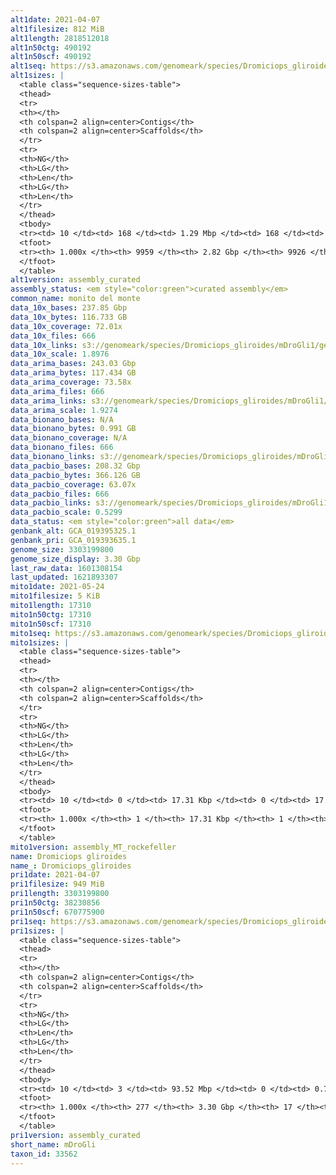 ```yaml
---
alt1date: 2021-04-07
alt1filesize: 812 MiB
alt1length: 2818512018
alt1n50ctg: 490192
alt1n50scf: 490192
alt1seq: https://s3.amazonaws.com/genomeark/species/Dromiciops_gliroides/mDroGli1/assembly_curated/mDroGli1.alt.cur.20210407.fasta.gz
alt1sizes: |
  <table class="sequence-sizes-table">
  <thead>
  <tr>
  <th></th>
  <th colspan=2 align=center>Contigs</th>
  <th colspan=2 align=center>Scaffolds</th>
  </tr>
  <tr>
  <th>NG</th>
  <th>LG</th>
  <th>Len</th>
  <th>LG</th>
  <th>Len</th>
  </tr>
  </thead>
  <tbody>
  <tr><td> 10 </td><td> 168 </td><td> 1.29 Mbp </td><td> 168 </td><td> 1.29 Mbp </td></tr>  <tr><td> 20 </td><td> 425 </td><td> 0.97 Mbp </td><td> 425 </td><td> 0.97 Mbp </td></tr>  <tr><td> 30 </td><td> 749 </td><td> 0.78 Mbp </td><td> 749 </td><td> 0.78 Mbp </td></tr>  <tr><td> 40 </td><td> 1156 </td><td> 0.62 Mbp </td><td> 1156 </td><td> 0.62 Mbp </td></tr>  <tr style="background-color:#cccccc;"><td> 50 </td><td> 1665 </td><td> 490.19 Kbp </td><td> 1665 </td><td> 490.19 Kbp </td></tr>  <tr><td> 60 </td><td> 2315 </td><td> 383.25 Kbp </td><td> 2315 </td><td> 383.25 Kbp </td></tr>  <tr><td> 70 </td><td> 3175 </td><td> 279.72 Kbp </td><td> 3175 </td><td> 279.86 Kbp </td></tr>  <tr><td> 80 </td><td> 4397 </td><td> 190.88 Kbp </td><td> 4395 </td><td> 190.99 Kbp </td></tr>  <tr><td> 90 </td><td> 6251 </td><td> 120.53 Kbp </td><td> 6246 </td><td> 120.66 Kbp </td></tr>  <tr><td> 100 </td><td> 9958 </td><td> 315  bp </td><td> 9925 </td><td> 2.10 Kbp </td></tr>  </tbody>
  <tfoot>
  <tr><th> 1.000x </th><th> 9959 </th><th> 2.82 Gbp </th><th> 9926 </th><th> 2.82 Gbp </th></tr>
  </tfoot>
  </table>
alt1version: assembly_curated
assembly_status: <em style="color:green">curated assembly</em>
common_name: monito del monte
data_10x_bases: 237.85 Gbp
data_10x_bytes: 116.733 GB
data_10x_coverage: 72.01x
data_10x_files: 666
data_10x_links: s3://genomeark/species/Dromiciops_gliroides/mDroGli1/genomic_data/10x/<br>
data_10x_scale: 1.8976
data_arima_bases: 243.03 Gbp
data_arima_bytes: 117.434 GB
data_arima_coverage: 73.58x
data_arima_files: 666
data_arima_links: s3://genomeark/species/Dromiciops_gliroides/mDroGli1/genomic_data/arima/<br>
data_arima_scale: 1.9274
data_bionano_bases: N/A
data_bionano_bytes: 0.991 GB
data_bionano_coverage: N/A
data_bionano_files: 666
data_bionano_links: s3://genomeark/species/Dromiciops_gliroides/mDroGli1/genomic_data/bionano/<br>
data_pacbio_bases: 208.32 Gbp
data_pacbio_bytes: 366.126 GB
data_pacbio_coverage: 63.07x
data_pacbio_files: 666
data_pacbio_links: s3://genomeark/species/Dromiciops_gliroides/mDroGli1/genomic_data/pacbio/<br>
data_pacbio_scale: 0.5299
data_status: <em style="color:green">all data</em>
genbank_alt: GCA_019395325.1
genbank_pri: GCA_019393635.1
genome_size: 3303199800
genome_size_display: 3.30 Gbp
last_raw_data: 1601308154
last_updated: 1621893307
mito1date: 2021-05-24
mito1filesize: 5 KiB
mito1length: 17310
mito1n50ctg: 17310
mito1n50scf: 17310
mito1seq: https://s3.amazonaws.com/genomeark/species/Dromiciops_gliroides/mDroGli1/assembly_MT_rockefeller/mDroGli1.MT.20210524.fasta.gz
mito1sizes: |
  <table class="sequence-sizes-table">
  <thead>
  <tr>
  <th></th>
  <th colspan=2 align=center>Contigs</th>
  <th colspan=2 align=center>Scaffolds</th>
  </tr>
  <tr>
  <th>NG</th>
  <th>LG</th>
  <th>Len</th>
  <th>LG</th>
  <th>Len</th>
  </tr>
  </thead>
  <tbody>
  <tr><td> 10 </td><td> 0 </td><td> 17.31 Kbp </td><td> 0 </td><td> 17.31 Kbp </td></tr>  <tr><td> 20 </td><td> 0 </td><td> 17.31 Kbp </td><td> 0 </td><td> 17.31 Kbp </td></tr>  <tr><td> 30 </td><td> 0 </td><td> 17.31 Kbp </td><td> 0 </td><td> 17.31 Kbp </td></tr>  <tr><td> 40 </td><td> 0 </td><td> 17.31 Kbp </td><td> 0 </td><td> 17.31 Kbp </td></tr>  <tr style="background-color:#cccccc;"><td> 50 </td><td> 0 </td><td style="background-color:#ff8888;"> 17.31 Kbp </td><td> 0 </td><td style="background-color:#ff8888;"> 17.31 Kbp </td></tr>  <tr><td> 60 </td><td> 0 </td><td> 17.31 Kbp </td><td> 0 </td><td> 17.31 Kbp </td></tr>  <tr><td> 70 </td><td> 0 </td><td> 17.31 Kbp </td><td> 0 </td><td> 17.31 Kbp </td></tr>  <tr><td> 80 </td><td> 0 </td><td> 17.31 Kbp </td><td> 0 </td><td> 17.31 Kbp </td></tr>  <tr><td> 90 </td><td> 0 </td><td> 17.31 Kbp </td><td> 0 </td><td> 17.31 Kbp </td></tr>  <tr><td> 100 </td><td> 0 </td><td> 17.31 Kbp </td><td> 0 </td><td> 17.31 Kbp </td></tr>  </tbody>
  <tfoot>
  <tr><th> 1.000x </th><th> 1 </th><th> 17.31 Kbp </th><th> 1 </th><th> 17.31 Kbp </th></tr>
  </tfoot>
  </table>
mito1version: assembly_MT_rockefeller
name: Dromiciops gliroides
name_: Dromiciops_gliroides
pri1date: 2021-04-07
pri1filesize: 949 MiB
pri1length: 3303199800
pri1n50ctg: 38230856
pri1n50scf: 670775900
pri1seq: https://s3.amazonaws.com/genomeark/species/Dromiciops_gliroides/mDroGli1/assembly_curated/mDroGli1.pri.cur.20210407.fasta.gz
pri1sizes: |
  <table class="sequence-sizes-table">
  <thead>
  <tr>
  <th></th>
  <th colspan=2 align=center>Contigs</th>
  <th colspan=2 align=center>Scaffolds</th>
  </tr>
  <tr>
  <th>NG</th>
  <th>LG</th>
  <th>Len</th>
  <th>LG</th>
  <th>Len</th>
  </tr>
  </thead>
  <tbody>
  <tr><td> 10 </td><td> 3 </td><td> 93.52 Mbp </td><td> 0 </td><td> 0.76 Gbp </td></tr>  <tr><td> 20 </td><td> 6 </td><td> 66.17 Mbp </td><td> 0 </td><td> 0.76 Gbp </td></tr>  <tr><td> 30 </td><td> 12 </td><td> 54.28 Mbp </td><td> 1 </td><td> 0.70 Gbp </td></tr>  <tr><td> 40 </td><td> 18 </td><td> 47.23 Mbp </td><td> 1 </td><td> 0.70 Gbp </td></tr>  <tr style="background-color:#cccccc;"><td> 50 </td><td> 26 </td><td style="background-color:#88ff88;"> 38.23 Mbp </td><td> 2 </td><td style="background-color:#88ff88;"> 0.67 Gbp </td></tr>  <tr><td> 60 </td><td> 35 </td><td> 30.77 Mbp </td><td> 2 </td><td> 0.67 Gbp </td></tr>  <tr><td> 70 </td><td> 47 </td><td> 24.95 Mbp </td><td> 3 </td><td> 497.00 Mbp </td></tr>  <tr><td> 80 </td><td> 62 </td><td> 17.30 Mbp </td><td> 4 </td><td> 303.35 Mbp </td></tr>  <tr><td> 90 </td><td> 87 </td><td> 9.89 Mbp </td><td> 5 </td><td> 280.58 Mbp </td></tr>  <tr><td> 100 </td><td> 276 </td><td> 162  bp </td><td> 16 </td><td> 6.36 Kbp </td></tr>  </tbody>
  <tfoot>
  <tr><th> 1.000x </th><th> 277 </th><th> 3.30 Gbp </th><th> 17 </th><th> 3.30 Gbp </th></tr>
  </tfoot>
  </table>
pri1version: assembly_curated
short_name: mDroGli
taxon_id: 33562
---
```

